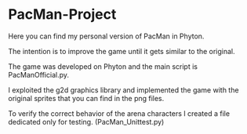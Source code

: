# PacMan-Project
Here you can find my personal version of PacMan in Phyton. 

The intention is to improve the game until it gets similar to the original.

The game was developed on Phyton and the main script is PacManOfficial.py.

I exploited the g2d graphics library and implemented the game with the original sprites that you can find in the png files.

To verify the correct behavior of the arena characters I created a file dedicated only for testing. (PacMan_Unittest.py)

